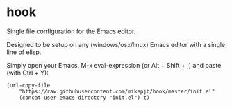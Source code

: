 # hook

Single file configuration for the Emacs editor.

Designed to be setup on any (windows/osx/linux) Emacs editor with a single line of elisp.

Simply open your Emacs, M-x eval-expression (or Alt + Shift + ;) and paste (with Ctrl + Y):

```
(url-copy-file
	"https://raw.githubusercontent.com/mikepjb/hook/master/init.el"
	(concat user-emacs-directory "init.el") t)
```
